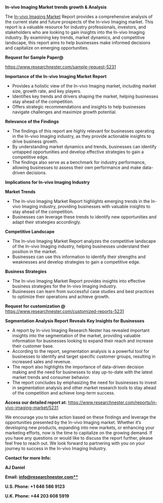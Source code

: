 ﻿<a name="_hlk169704084"></a><a name="_hlk168649135"></a><a name="_hlk167721000"></a>**In-vivo Imaging Market trends growth & Analysis**

The [In-vivo Imaging Market](https://www.researchnester.com/reports/in-vivo-imaging-market/5231) Report provides a comprehensive analysis of the current state and future prospects of the In-vivo Imaging market. This report is a valuable resource for industry professionals, investors, and stakeholders who are looking to gain insights into the In-vivo Imaging industry. By examining key trends, market dynamics, and competitive landscape, this report aims to help businesses make informed decisions and capitalize on emerging opportunities.

**Request for Sample Paper@**

<https://www.researchnester.com/sample-request-5231>

**Importance of the In-vivo Imaging Market Report**

- Provides a holistic view of the In-vivo Imaging market, including market size, growth rate, and key players.
- Identifies key trends and drivers shaping the market, helping businesses stay ahead of the competition.
- Offers strategic recommendations and insights to help businesses navigate challenges and maximize growth potential.

**Relevance of the Findings**	

- The findings of this report are highly relevant for businesses operating in the In-vivo Imaging industry, as they provide actionable insights to drive business growth.
- By understanding market dynamics and trends, businesses can identify untapped opportunities and develop effective strategies to gain a competitive edge.
- The findings also serve as a benchmark for industry performance, allowing businesses to assess their own performance and make data-driven decisions.

**Implications for In-vivo Imaging  Industry**

**Market Trends**

- The In-vivo Imaging Market Report highlights emerging trends in the In-vivo Imaging industry, providing businesses with valuable insights to stay ahead of the competition.
- Businesses can leverage these trends to identify new opportunities and adapt their strategies accordingly.

**Competitive Landscape**

- The In-vivo Imaging Market Report analyzes the competitive landscape of the In-vivo Imaging industry, helping businesses understand their position in the market.
- Businesses can use this information to identify their strengths and weaknesses and develop strategies to gain a competitive edge.

**Business Strategies**

- The In-vivo Imaging Market Report provides insights into effective business strategies for the In-vivo Imaging industry.
- Businesses can learn from successful case studies and best practices to optimize their operations and achieve growth.

**Request for customization @** <https://www.researchnester.com/customized-reports-5231>

**Segmentation Analysis Report Reveals Key Insights for Businesses**

- A report by In-vivo Imaging Research Nester has revealed important insights into the segmentation of the market, providing valuable information for businesses looking to expand their reach and increase their customer base.
- According to the report, segmentation analysis is a powerful tool for businesses to identify and target specific customer groups, resulting in increased sales and revenue.
- The report also highlights the importance of data-driven decision making and the need for businesses to stay up-to-date with the latest market trends and consumer behavior.
- The report concludes by emphasizing the need for businesses to invest in segmentation analysis and other market research tools to stay ahead of the competition and achieve long-term success.

**Access our detailed report at:** <https://www.researchnester.com/reports/in-vivo-imaging-market/5231>

We encourage you to take action based on these findings and leverage the opportunities presented by the In-vivo Imaging market. Whether it’s developing new products, expanding into new markets, or enhancing your marketing efforts, now is the time to capitalize on the growing demand. If you have any questions or would like to discuss the report further, please feel free to reach out. We look forward to partnering with you on your journey to success in the In-vivo Imaging Industry.

**Contact for more Info:**

**AJ Daniel**

**Email: [info@researchnester.com**](mailto:info@researchnester.com)**

**U.S. Phone: +1 646 586 9123**

**U.K. Phone: +44 203 608 5919**



